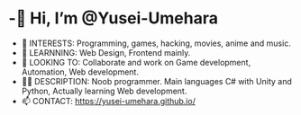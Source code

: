 # -🖖 Hi, I’m @Yusei-Umehara

- 👀 INTERESTS: Programming, games, hacking, movies, anime and music. 
- 🌱 LEARNNING: Web Design, Frontend mainly.
- 💞️ LOOKING TO: Collaborate and work on Game development, Automation, Web development.
- 🐱‍💻 DESCRIPTION: Noob programmer. Main languages C# with Unity and Python, Actually learning Web development.
- 📫 CONTACT:  https://yusei-umehara.github.io/

<!---
Yusei-Umehara/Yusei-Umehara is a ✨ special ✨ repository because its `README.md` (this file) appears on your GitHub profile.
You can click the Preview link to take a look at your changes.
--->

